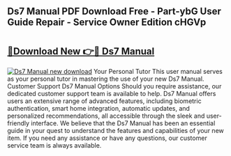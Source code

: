 ## Ds7 Manual PDF Download Free - Part-ybG User Guide Repair - Service Owner Edition cHGVp

# <h2><a href="http://cf24243.oget.top/?id=Ds7+Manual">🔗Download New 👉🔴 Ds7 Manual</a></h2>

[![Ds7 Manual new download](https://i.imgur.com/5g1atiW.png)](http://cf24243.oget.top/?id=Ds7+Manual)
Your Personal Tutor This user manual serves as your personal tutor in mastering the use of your new Ds7 Manual. Customer Support Ds7 Manual Options Should you require assistance, our dedicated customer support team is available to help. Ds7 Manual offers users an extensive range of advanced features, including biometric authentication, smart home integration, automatic updates, and personalized recommendations, all accessible through the sleek and user-friendly interface. We believe that the Ds7 Manual has been an essential guide in your quest to understand the features and capabilities of your new item. If you need any assistance or have any questions, our customer service team is always available.
